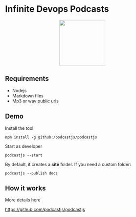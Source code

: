# Infinite Devops Podcasts

<p align="center">
  <img src="https://github.com/infinite-devops/infinite-devops.github.io/assets/3322836/92171c9d-b8bf-4a04-b99a-760e3fd0adde" width=150>  
</p>

## Requirements

- Nodejs
- Markdown files
- Mp3 or wav public urls

## Demo

Install the tool

```
npm install -g github:/podcastjs/podcastjs
```

Start as developer

```
podcastjs --start
```

By default, it creates a **site** folder. If you need a custom folder:

```
podcastjs --publish docs
```

## How it works

More details here

https://github.com/podcastjs/podcastjs
